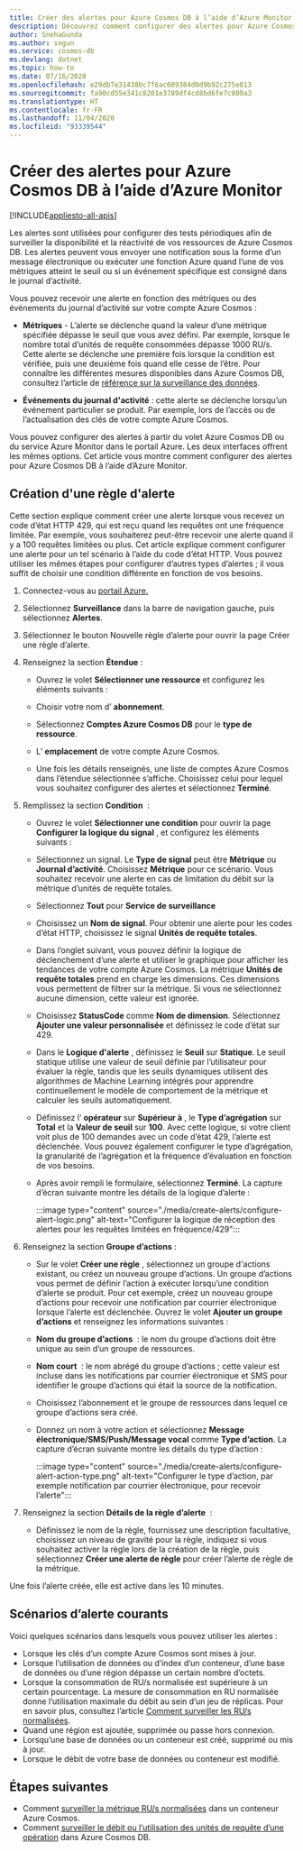 ```yaml
---
title: Créer des alertes pour Azure Cosmos DB à l’aide d’Azure Monitor
description: Découvrez comment configurer des alertes pour Azure Cosmos DB à l’aide d’Azure Monitor.
author: SnehaGunda
ms.author: sngun
ms.service: cosmos-db
ms.devlang: dotnet
ms.topic: how-to
ms.date: 07/16/2020
ms.openlocfilehash: e29db7e31438bc7f6ac609384d0d9b92c275e813
ms.sourcegitcommit: fa90cd55e341c8201e3789df4cd8bd6fe7c809a3
ms.translationtype: HT
ms.contentlocale: fr-FR
ms.lasthandoff: 11/04/2020
ms.locfileid: "93339544"
---
```

# <a name="create-alerts-for-azure-cosmos-db-using-azure-monitor"></a>Créer des alertes pour Azure Cosmos DB à l’aide d’Azure Monitor
[!INCLUDE[appliesto-all-apis](includes/appliesto-all-apis.md)]

Les alertes sont utilisées pour configurer des tests périodiques afin de surveiller la disponibilité et la réactivité de vos ressources de Azure Cosmos DB. Les alertes peuvent vous envoyer une notification sous la forme d’un message électronique ou exécuter une fonction Azure quand l’une de vos métriques atteint le seuil ou si un événement spécifique est consigné dans le journal d’activité.

Vous pouvez recevoir une alerte en fonction des métriques ou des événements du journal d’activité sur votre compte Azure Cosmos :

* **Métriques** - L’alerte se déclenche quand la valeur d’une métrique spécifiée dépasse le seuil que vous avez défini. Par exemple, lorsque le nombre total d’unités de requête consommées dépasse 1000 RU/s. Cette alerte se déclenche une première fois lorsque la condition est vérifiée, puis une deuxième fois quand elle cesse de l’être. Pour connaître les différentes mesures disponibles dans Azure Cosmos DB, consultez l’article de [référence sur la surveillance des données](monitor-cosmos-db-reference.md#metrics).

* **Événements du journal d'activité** : cette alerte se déclenche lorsqu’un événement particulier se produit. Par exemple, lors de l’accès ou de l’actualisation des clés de votre compte Azure Cosmos.

Vous pouvez configurer des alertes à partir du volet Azure Cosmos DB ou du service Azure Monitor dans le portail Azure. Les deux interfaces offrent les mêmes options. Cet article vous montre comment configurer des alertes pour Azure Cosmos DB à l’aide d’Azure Monitor.

## <a name="create-an-alert-rule"></a>Création d'une règle d'alerte

Cette section explique comment créer une alerte lorsque vous recevez un code d’état HTTP 429, qui est reçu quand les requêtes ont une fréquence limitée. Par exemple, vous souhaiterez peut-être recevoir une alerte quand il y a 100 requêtes limitées ou plus. Cet article explique comment configurer une alerte pour un tel scénario à l’aide du code d’état HTTP. Vous pouvez utiliser les mêmes étapes pour configurer d’autres types d’alertes ; il vous suffit de choisir une condition différente en fonction de vos besoins.

1. Connectez-vous au [portail Azure.](https://portal.azure.com/)

1. Sélectionnez **Surveillance** dans la barre de navigation gauche, puis sélectionnez **Alertes**.

1. Sélectionnez le bouton Nouvelle règle d’alerte pour ouvrir la page Créer une règle d’alerte.  

1. Renseignez la section **Étendue** :

   * Ouvrez le volet **Sélectionner une ressource** et configurez les éléments suivants :

   * Choisir votre nom d’ **abonnement**.

   * Sélectionnez **Comptes Azure Cosmos DB** pour le **type de ressource**.

   * L’ **emplacement** de votre compte Azure Cosmos.

   * Une fois les détails renseignés, une liste de comptes Azure Cosmos dans l’étendue sélectionnée s’affiche. Choisissez celui pour lequel vous souhaitez configurer des alertes et sélectionnez **Terminé**.

1. Remplissez la section **Condition**  :

   * Ouvrez le volet **Sélectionner une condition** pour ouvrir la page **Configurer la logique du signal** , et configurez les éléments suivants :

   * Sélectionnez un signal. Le **Type de signal** peut être **Métrique** ou **Journal d’activité**. Choisissez **Métrique** pour ce scénario. Vous souhaitez recevoir une alerte en cas de limitation du débit sur la métrique d’unités de requête totales.

   * Sélectionnez **Tout** pour **Service de surveillance**

   * Choisissez un **Nom de signal**. Pour obtenir une alerte pour les codes d’état HTTP, choisissez le signal **Unités de requête totales**.

   * Dans l’onglet suivant, vous pouvez définir la logique de déclenchement d’une alerte et utiliser le graphique pour afficher les tendances de votre compte Azure Cosmos. La métrique **Unités de requête totales** prend en charge les dimensions. Ces dimensions vous permettent de filtrer sur la métrique. Si vous ne sélectionnez aucune dimension, cette valeur est ignorée.

   * Choisissez **StatusCode** comme **Nom de dimension**. Sélectionnez **Ajouter une valeur personnalisée** et définissez le code d’état sur 429.

   * Dans le **Logique d'alerte** , définissez le **Seuil** sur **Statique**. Le seuil statique utilise une valeur de seuil définie par l’utilisateur pour évaluer la règle, tandis que les seuils dynamiques utilisent des algorithmes de Machine Learning intégrés pour apprendre continuellement le modèle de comportement de la métrique et calculer les seuils automatiquement.

   * Définissez l’ **opérateur** sur **Supérieur à** , le **Type d’agrégation** sur **Total** et la **Valeur de seuil** sur **100**. Avec cette logique, si votre client voit plus de 100 demandes avec un code d’état 429, l’alerte est déclenchée. Vous pouvez également configurer le type d’agrégation, la granularité de l’agrégation et la fréquence d’évaluation en fonction de vos besoins.

   * Après avoir rempli le formulaire, sélectionnez **Terminé**. La capture d’écran suivante montre les détails de la logique d’alerte :

     :::image type="content" source="./media/create-alerts/configure-alert-logic.png" alt-text="Configurer la logique de réception des alertes pour les requêtes limitées en fréquence/429":::

1. Renseignez la section **Groupe d’actions** :

   * Sur le volet **Créer une règle** , sélectionnez un groupe d'actions existant, ou créez un nouveau groupe d’actions. Un groupe d’actions vous permet de définir l’action à exécuter lorsqu’une condition d’alerte se produit. Pour cet exemple, créez un nouveau groupe d’actions pour recevoir une notification par courrier électronique lorsque l’alerte est déclenchée. Ouvrez le volet **Ajouter un groupe d’actions** et renseignez les informations suivantes :

   * **Nom du groupe d’actions**  : le nom du groupe d’actions doit être unique au sein d’un groupe de ressources.

   * **Nom court**  : le nom abrégé du groupe d’actions ; cette valeur est incluse dans les notifications par courrier électronique et SMS pour identifier le groupe d’actions qui était la source de la notification.

   * Choisissez l’abonnement et le groupe de ressources dans lequel ce groupe d’actions sera créé.  

   * Donnez un nom à votre action et sélectionnez **Message électronique/SMS/Push/Message vocal** comme **Type d’action**. La capture d’écran suivante montre les détails du type d’action :

     :::image type="content" source="./media/create-alerts/configure-alert-action-type.png" alt-text="Configurer le type d’action, par exemple notification par courrier électronique, pour recevoir l’alerte":::

1. Renseignez la section **Détails de la règle d’alerte**  :

   * Définissez le nom de la règle, fournissez une description facultative, choisissez un niveau de gravité pour la règle, indiquez si vous souhaitez activer la règle lors de la création de la règle, puis sélectionnez **Créer une alerte de règle** pour créer l’alerte de règle de la métrique.

Une fois l’alerte créée, elle est active dans les 10 minutes.

## <a name="common-alerting-scenarios"></a>Scénarios d’alerte courants

Voici quelques scénarios dans lesquels vous pouvez utiliser les alertes :

* Lorsque les clés d’un compte Azure Cosmos sont mises à jour.
* Lorsque l’utilisation de données ou d’index d’un conteneur, d’une base de données ou d’une région dépasse un certain nombre d’octets.
* Lorsque la consommation de RU/s normalisée est supérieure à un certain pourcentage. La mesure de consommation en RU normalisée donne l’utilisation maximale du débit au sein d’un jeu de réplicas. Pour en savoir plus, consultez l’article [Comment surveiller les RU/s normalisées](monitor-normalized-request-units.md).  
* Quand une région est ajoutée, supprimée ou passe hors connexion.
* Lorsqu’une base de données ou un conteneur est créé, supprimé ou mis à jour.
* Lorsque le débit de votre base de données ou conteneur est modifié.

## <a name="next-steps"></a>Étapes suivantes

* Comment [surveiller la métrique RU/s normalisées](monitor-normalized-request-units.md) dans un conteneur Azure Cosmos.
* Comment [surveiller le débit ou l’utilisation des unités de requête d’une opération](monitor-request-unit-usage.md) dans Azure Cosmos DB.